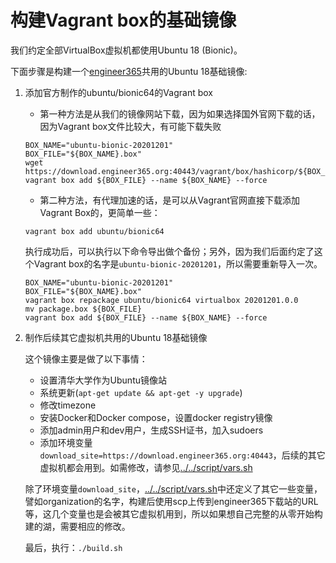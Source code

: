 # 构建Vagrant box的基础镜像

  我们约定全部VirtualBox虚拟机都使用Ubuntu 18 (Bionic)。
  
  下面步骤是构建一个[engineer365](https://github.com/engineer-365)共用的Ubuntu 18基础镜像:

1. 添加官方制作的ubuntu/bionic64的Vagrant box

   - 第一种方法是从我们的镜像网站下载，因为如果选择国外官网下载的话，因为Vagrant box文件比较大，有可能下载失败

    ```shell
    BOX_NAME="ubuntu-bionic-20201201"
    BOX_FILE="${BOX_NAME}.box"
    wget https://download.engineer365.org:40443/vagrant/box/hashicorp/${BOX_FILE}
    vagrant box add ${BOX_FILE} --name ${BOX_NAME} --force
    ```

   - 第二种方法，有代理加速的话，是可以从Vagrant官网直接下载添加Vagrant Box的，更简单一些：

    `vagrant box add ubuntu/bionic64`

    执行成功后，可以执行以下命令导出做个备份；另外，因为我们后面约定了这个Vagrant box的名字是`ubuntu-bionic-20201201`，所以需要重新导入一次。

     ```shell
    BOX_NAME="ubuntu-bionic-20201201"
    BOX_FILE="${BOX_NAME}.box"
    vagrant box repackage ubuntu/bionic64 virtualbox 20201201.0.0
    mv package.box ${BOX_FILE}
    vagrant box add ${BOX_FILE} --name ${BOX_NAME} --force
    ```

2. 制作后续其它虚拟机共用的Ubuntu 18基础镜像

   这个镜像主要是做了以下事情：

   - 设置清华大学作为Ubuntu镜像站
   - 系统更新(`apt-get update && apt-get -y upgrade`)
   - 修改timezone
   - 安装Docker和Docker compose，设置docker registry镜像
   - 添加admin用户和dev用户，生成SSH证书，加入sudoers
   - 添加环境变量`download_site=https://download.engineer365.org:40443`，后续的其它虚拟机都会用到。如需修改，请参见[../../script/vars.sh](../../script/vars.sh)
   
   除了环境变量`download_site`，[../../script/vars.sh](../../script/vars.sh)中还定义了其它一些变量，譬如organization的名字，构建后使用scp上传到engineer365下载站的URL等，这几个变量也是会被其它虚拟机用到，所以如果想自己完整的从零开始构建的湖，需要相应的修改。

   最后，执行：`./build.sh`
